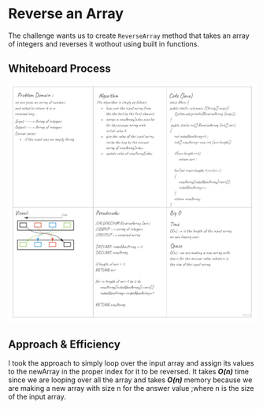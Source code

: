 # Reverse an Array
<!-- Description of the challenge -->
The challenge wants us to create `ReverseArray` method that takes an array of integers and reverses it wothout using built in functions. 

## Whiteboard Process
<!-- Embedded whiteboard image -->
![ReverseArray algorithm whiteboard](./array-reverse.jpg)
## Approach & Efficiency
<!-- What approach did you take? Discuss Why. What is the Big O space/time for this approach? -->
I took the approach to simply loop over the input array and assign its values to the newArray in the proper index for it to be reversed. 
It takes ***O(n)*** time since we are looping over all the array and takes ***O(n)*** memory because we are making a new array with size n for the answer value ;where n is the size of the input array. 